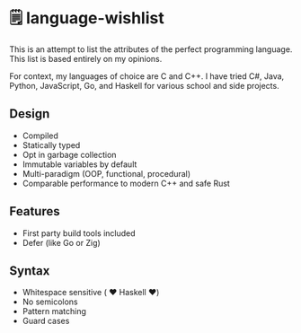 # 🗒️ language-wishlist
This is an attempt to list the attributes of the perfect programming language. This list is based entirely on my opinions.

For context, my languages of choice are C and C++. I have tried C#, Java, Python, JavaScript, Go, and Haskell for various school and side projects.

## Design
- Compiled
- Statically typed
- Opt in garbage collection
- Immutable variables by default
- Multi-paradigm (OOP, functional, procedural)
- Comparable performance to modern C++ and safe Rust

## Features
- First party build tools included
- Defer (like Go or Zig)

## Syntax
- Whitespace sensitive ( ❤️ Haskell ❤️)
- No semicolons
- Pattern matching
- Guard cases
